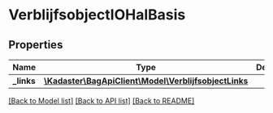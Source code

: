 # VerblijfsobjectIOHalBasis

## Properties
Name | Type | Description | Notes
------------ | ------------- | ------------- | -------------
**_links** | [**\Kadaster\BagApiClient\Model\VerblijfsobjectLinks**](VerblijfsobjectLinks.md) |  | [optional] 

[[Back to Model list]](../../README.md#documentation-for-models) [[Back to API list]](../../README.md#documentation-for-api-endpoints) [[Back to README]](../../README.md)

